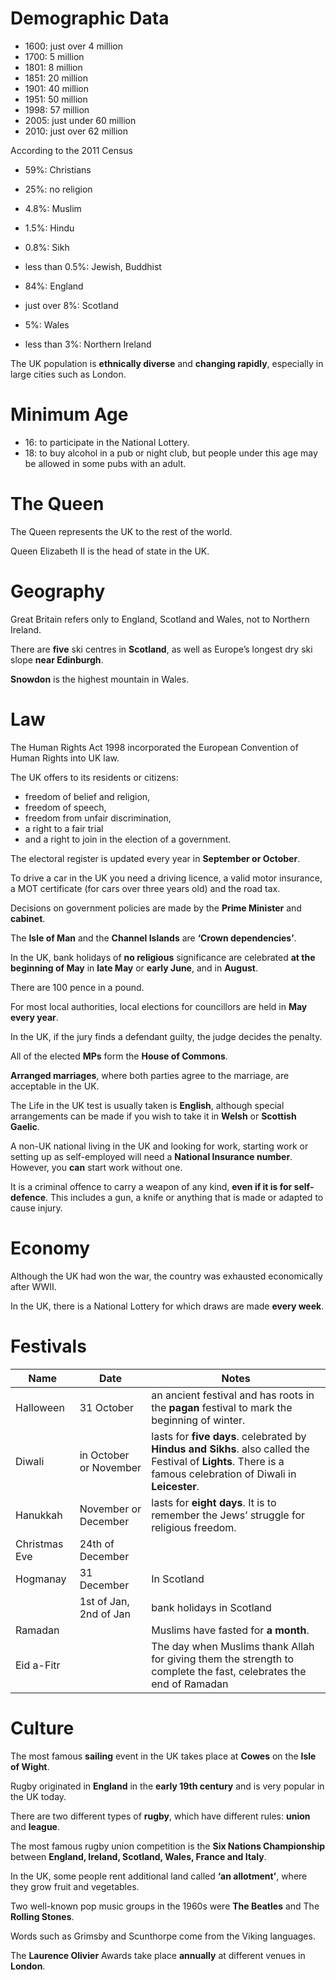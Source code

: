 # Demographic Data

- 1600: just over 4 million
- 1700: 5 million
- 1801: 8 million
- 1851: 20 million
- 1901: 40 million
- 1951: 50 million
- 1998: 57 million
- 2005: just under 60 million
- 2010: just over 62 million

According to the 2011 Census
- 59%: Christians
- 25%: no religion
- 4.8%: Muslim
- 1.5%: Hindu
- 0.8%: Sikh
- less than 0.5%: Jewish, Buddhist

- 84%: England
- just over 8%: Scotland
- 5%: Wales
- less than 3%: Northern Ireland

The UK population is **ethnically diverse** and **changing rapidly**, especially in large cities such as London.

# Minimum Age

- 16: to participate in the National Lottery.
- 18: to buy alcohol in a pub or night club, but people under this age may be allowed in some pubs with an adult.

# The Queen

The Queen represents the UK to the rest of the world.

Queen Elizabeth II is the head of state in the UK.

# Geography

Great Britain refers only to England, Scotland and Wales, not to Northern Ireland.

There are **five** ski centres in **Scotland**, as well as Europe’s longest dry ski slope **near Edinburgh**.

**Snowdon** is the highest mountain in Wales.

# Law

The Human Rights Act 1998 incorporated the European Convention of Human Rights into UK law.

The UK offers to its residents or citizens:
- freedom of belief and religion,
- freedom of speech,
- freedom from unfair discrimination,
- a right to a fair trial
- and a right to join in the election of a government.

The electoral register is updated every year in **September or October**.

To drive a car in the UK you need a driving licence, a valid motor insurance, a MOT certificate (for cars over three years old) and the road tax.

Decisions on government policies are made by the **Prime Minister** and **cabinet**.

The **Isle of Man** and the **Channel Islands** are **‘Crown dependencies’**.

In the UK, bank holidays of **no religious** significance are celebrated **at the beginning of May** in **late May** or **early June**, and in **August**.

There are 100 pence in a pound.

For most local authorities, local elections for councillors are held in **May** **every year**.

In the UK, if the jury finds a defendant guilty, the judge decides the penalty.

All of the elected **MPs** form the **House of Commons**.

**Arranged marriages**, where both parties agree to the marriage, are acceptable in the UK.

The Life in the UK test is usually taken is **English**, although special arrangements can be made if you wish to take it in **Welsh** or **Scottish Gaelic**.

A non-UK national living in the UK and looking for work, starting work or setting up as self-employed will need a **National Insurance number**. However, you **can** start work without one.

It is a criminal offence to carry a weapon of any kind, **even if it is for self-defence**. This includes a gun, a knife or anything that is made or adapted to cause injury.

# Economy

Although the UK had won the war, the country was exhausted economically after WWII.

In the UK, there is a National Lottery for which draws are made **every week**.

# Festivals

|Name|Date|Notes|
|---|---|---|
|Halloween|31 October|an ancient festival and has roots in the **pagan** festival to mark the beginning of winter.|
|Diwali|in October or November|lasts for **five days**. celebrated by **Hindus and Sikhs**. also called the Festival of **Lights**. There is a famous celebration of Diwali in **Leicester**.|
|Hanukkah|November or December|lasts for **eight days**. It is to remember the Jews’ struggle for religious freedom.|
|Christmas Eve|24th of December||
|Hogmanay|31 December|In Scotland|
||1st of Jan, 2nd of Jan|bank holidays in Scotland|
|Ramadan||Muslims have fasted for **a month**.|
|Eid a-Fitr||The day when Muslims thank Allah for giving them the strength to complete the fast, celebrates the end of Ramadan|

# Culture

The most famous **sailing** event in the UK takes place at **Cowes** on the **Isle of Wight**.

Rugby originated in **England** in the **early 19th century** and is very popular in the UK today.

There are two different types of **rugby**, which have different rules: **union** and **league**.

The most famous rugby union competition is the **Six Nations Championship** between **England, Ireland, Scotland, Wales, France and Italy**.

In the UK, some people rent additional land called **‘an allotment’**, where they grow fruit and vegetables.

Two well-known pop music groups in the 1960s were **The Beatles** and The **Rolling Stones**.

Words such as Grimsby and Scunthorpe come from the Viking languages.

The **Laurence Olivier** Awards take place **annually** at different venues in **London**.